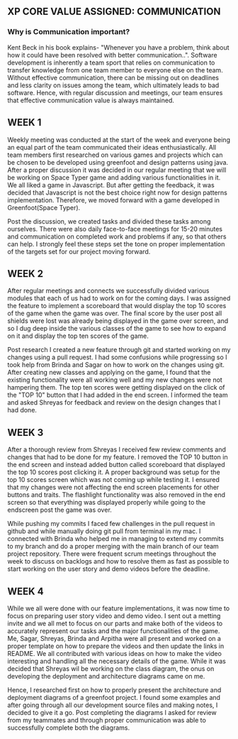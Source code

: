 ## XP CORE VALUE ASSIGNED: COMMUNICATION 

### Why is Communication important?
Kent Beck in his book explains- "Whenever you have a problem, think about how it could have been resolved with better communication..". Software development is inherently a team sport that relies on communication to transfer knowledge from one team member to everyone else on the team. Without effective communication, there can be missing out on deadlines and less clarity on issues among the team, which ultimately leads to bad software. Hence, with regular discussion and meetings, our team ensures that effective communication value is always maintained.
&nbsp;

## WEEK 1
Weekly meeting was conducted at the start of the week and everyone being an equal part of the team communicated their ideas enthusiastically. All team members first researched on various games and projects which can be chosen to be developed using greenfoot and design patterns using java. After a proper discussion it was decided in our regular meeting that we will be working on Space Typer game and adding various functionalities in it. We all liked a game in Javascript. But after getting the feedback, it was decided that Javascript is not the best choice right now for design patterns implementation. Therefore, we moved forward with a game developed in Greenfoot(Space Typer). 

Post the discussion, we created tasks and divided these tasks among ourselves. There were also daily face-to-face meetings for 15-20 minutes and communication on completed work and problems if any, so that others can help. I strongly feel these steps set the tone on proper implementation of the targets set for our project moving forward.



## WEEK 2
After regular meetings and connects we successfully divided various modules that each of us had to work on for the coming days.
I was assigned the feature to implement a scoreboard that would display the top 10 scores of the game when the game was over.
The final score by the user post all shields were lost was already being displayed in the game over screen, and so I dug deep inside the various classes of the game to see how to expand on it and display the top ten scores of the game.

Post research I created a new feature through git and started working on my changes using a pull request.
I had some confusions while progressing so I took help from Brinda and Sagar on how to work on the changes using git.
After creating new classes and applying on the game, I found that the existing functionality were all working well and my new changes were not hampering them.
The top ten scores were getting displayed on the click of the "TOP 10" button that I had added in the end screen. I informed the team and asked Shreyas for feedback and review on the design changes that I had done.



## WEEK 3
After a thorough review from Shreyas I received few review comments and changes that had to be done for my feature. I removed the TOP 10 button in the end screen and instead added button called scoreboard that displayed the top 10 scores post clicking it. A proper background was setup for the top 10 scores screen which was not coming up while testing it. I ensured that my changes were not affecting the end screen placements for other buttons and traits. The flashlight functionality was also removed in the end screen so that everything was displayed properly while going to the endscreen post the game was over.

While pushing my commits I faced few challenges in the pull request in github and while manually doing git pull from terminal in my mac. I connected with Brinda who helped me in managing to extend my commits to my branch and do a proper merging with the main branch of our team project repository. There were frequent scrum meetings throughout the week to discuss on backlogs and how to resolve them as fast as possible to start working on the user story and demo videos before the deadline.



## WEEK 4
While we all were done with our feature implementations, it was now time to focus on preparing user story video and demo video. I sent out a metting invite and we all met to focus on our parts and make both of the videos to accurately represent our tasks and the major functionalities of the game. Me, Sagar, Shreyas, Brinda and Arpitha were all present and worked on a proper template on how to prepare the videos and then update the links in README.  We all contributed with various ideas on how to make the video interesting and handling all the necessary details of the game. While it was decided that Shreyas wil be working on the class diagram, the onus on developing the deployment and architecture diagrams came on me.

Hence, I researched first on how to properly present the architecture and deployment diagrams of a greenfoot project. I found some examples and after going through all our development source files and making notes, I decided to give it a go. Post completing the diagrams I asked for review from my teammates and through proper communication was able to successfully complete both the diagrams. 
